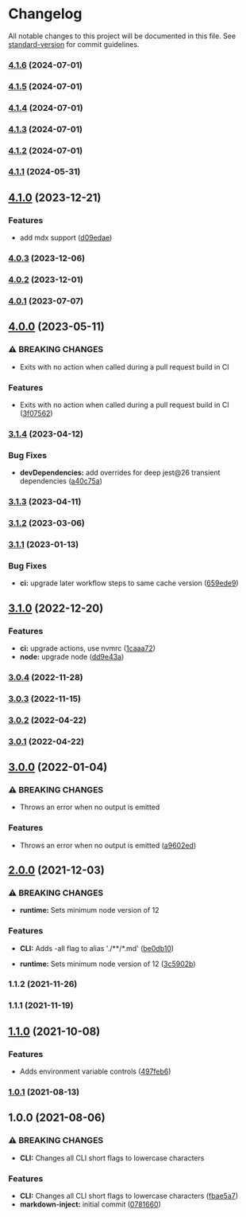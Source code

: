 # Changelog

All notable changes to this project will be documented in this file. See [standard-version](https://github.com/conventional-changelog/standard-version) for commit guidelines.

### [4.1.6](https://github.com/target/markdown-inject/compare/v4.1.5...v4.1.6) (2024-07-01)

### [4.1.5](https://github.com/target/markdown-inject/compare/v4.1.4...v4.1.5) (2024-07-01)

### [4.1.4](https://github.com/target/markdown-inject/compare/v4.1.3...v4.1.4) (2024-07-01)

### [4.1.3](https://github.com/target/markdown-inject/compare/v4.1.2...v4.1.3) (2024-07-01)

### [4.1.2](https://github.com/target/markdown-inject/compare/v4.1.1...v4.1.2) (2024-07-01)

### [4.1.1](https://github.com/target/markdown-inject/compare/v4.1.0...v4.1.1) (2024-05-31)

## [4.1.0](https://github.com/target/markdown-inject/compare/v4.0.3...v4.1.0) (2023-12-21)


### Features

* add mdx support ([d09edae](https://github.com/target/markdown-inject/commit/d09edae7cd5d2a8e9abec1de5a3847c833aee8d3))

### [4.0.3](https://github.com/target/markdown-inject/compare/v4.0.2...v4.0.3) (2023-12-06)

### [4.0.2](https://github.com/target/markdown-inject/compare/v4.0.1...v4.0.2) (2023-12-01)

### [4.0.1](https://github.com/target/markdown-inject/compare/v4.0.0...v4.0.1) (2023-07-07)

## [4.0.0](https://github.com/target/markdown-inject/compare/v3.1.4...v4.0.0) (2023-05-11)


### ⚠ BREAKING CHANGES

* Exits with no action when called during a pull request build in CI

### Features

* Exits with no action when called during a pull request build in CI ([3f07562](https://github.com/target/markdown-inject/commit/3f07562f5b1f09203944c304a7339d5caae6af3e))

### [3.1.4](https://github.com/target/markdown-inject/compare/v3.1.3...v3.1.4) (2023-04-12)


### Bug Fixes

* **devDependencies:** add overrides for deep jest@26 transient dependencies ([a40c75a](https://github.com/target/markdown-inject/commit/a40c75a3b18851fe90f58014b5317c1a404f86c7))

### [3.1.3](https://github.com/target/markdown-inject/compare/v3.1.2...v3.1.3) (2023-04-11)

### [3.1.2](https://github.com/target/markdown-inject/compare/v3.1.1...v3.1.2) (2023-03-06)

### [3.1.1](https://github.com/target/markdown-inject/compare/v3.1.0...v3.1.1) (2023-01-13)


### Bug Fixes

* **ci:** upgrade later workflow steps to same cache version ([659ede9](https://github.com/target/markdown-inject/commit/659ede94cb4a16f1a03d6c429df9625e17fd605a))

## [3.1.0](https://github.com/target/markdown-inject/compare/v3.0.4...v3.1.0) (2022-12-20)


### Features

* **ci:** upgrade actions, use nvmrc ([1caaa72](https://github.com/target/markdown-inject/commit/1caaa72e70b29c13b95b2a8186fb2bbc45cb5741))
* **node:** upgrade node ([dd9e43a](https://github.com/target/markdown-inject/commit/dd9e43a4869e8b6623300826f9a77524b4e5ba95))

### [3.0.4](https://github.com/target/markdown-inject/compare/v3.0.3...v3.0.4) (2022-11-28)

### [3.0.3](https://github.com/target/markdown-inject/compare/v3.0.2...v3.0.3) (2022-11-15)

### [3.0.2](https://github.com/target/markdown-inject/compare/v3.0.1...v3.0.2) (2022-04-22)

### [3.0.1](https://github.com/target/markdown-inject/compare/v3.0.0...v3.0.1) (2022-04-22)

## [3.0.0](https://github.com/target/markdown-inject/compare/v2.0.0...v3.0.0) (2022-01-04)


### ⚠ BREAKING CHANGES

* Throws an error when no output is emitted

### Features

* Throws an error when no output is emitted ([a9602ed](https://github.com/target/markdown-inject/commit/a9602ed8983e678a2751a22de3fdd3d7e17073e9))

## [2.0.0](https://github.com/target/markdown-inject/compare/v1.1.2...v2.0.0) (2021-12-03)


### ⚠ BREAKING CHANGES

* **runtime:** Sets minimum node version of 12

### Features

* **CLI:** Adds -all flag to alias './**/*.md' ([be0db10](https://github.com/target/markdown-inject/commit/be0db10ce479983b3051cf9ca66423f868d9d489))


* **runtime:** Sets minimum node version of 12 ([3c5902b](https://github.com/target/markdown-inject/commit/3c5902b7d952236cdec9f2c1a383de03b0ce1bac))

### 1.1.2 (2021-11-26)

### 1.1.1 (2021-11-19)

## [1.1.0](https://github.com/target/markdown-inject/compare/v1.0.1...v1.1.0) (2021-10-08)


### Features

* Adds environment variable controls ([497feb6](https://github.com/target/markdown-inject/commit/497feb603061aa790a3270987a260abed926219f))

### [1.0.1](https://github.com/target/markdown-inject/compare/v1.0.0...v1.0.1) (2021-08-13)

## 1.0.0 (2021-08-06)


### ⚠ BREAKING CHANGES

* **CLI:** Changes all CLI short flags to lowercase characters

### Features

* **CLI:** Changes all CLI short flags to lowercase characters ([fbae5a7](https://github.com/target/markdown-inject/commit/fbae5a765590db898debf1403946d58a6688477f))
* **markdown-inject:** initial commit ([0781660](https://github.com/target/markdown-inject/commit/07816601bf99bfb2b363f1f0e342cca1edb4d5ae))
